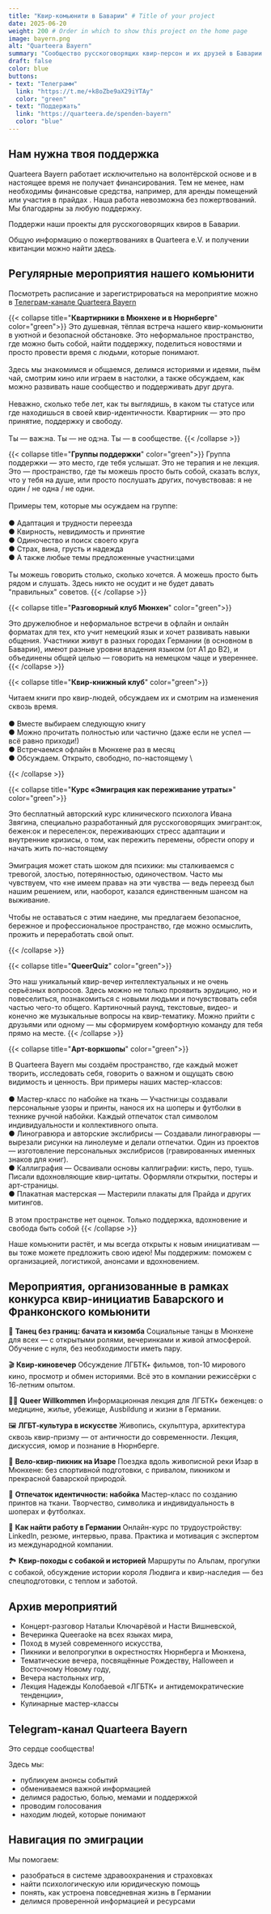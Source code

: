 ```yaml
---
title: "Квир-комьюнити в Баварии" # Title of your project
date: 2025-06-20
weight: 200 # Order in which to show this project on the home page
image: bayern.png
alt: "Quarteera Bayern"
summary: "Сообщество русскоговорящих квир-персон и их друзей в Баварии. Мы проводим мероприятия в Мюнхене, Нюрнберге и онлайн, чтобы каждый мог найти для себя безопасное и доступное пространство."
draft: false
color: blue
buttons:
- text: "Телеграмм"
  link: "https://t.me/+k8oZbe9aX29iYTAy"
  color: "green"
- text: "Поддержать"
  link: "https://quarteera.de/spenden-bayern"
  color: "blue"
---
```


## Нам нужна твоя поддержка

Quarteera Bayern работает исключительно на волонтёрской основе и в настоящее время не получает финансирования. Тем не менее, нам необходимы финансовые средства, например, для аренды помещений или участия в прайдах . Наша работа невозможна без пожертвований. Мы благодарны за любую поддержку.

Поддержи наши проекты для русскоговорящих квиров в Баварии.

Общую информацию о пожертвованиях в Quarteera e.V. и получении квитанции можно найти [здесь](../spenden).


## Регулярные мероприятия нашего комьюнити

Посмотреть расписание и зарегистрироваться на мероприятие можно в [Телеграм-канале Quarteera Bayern](https://t.me/+k8oZbe9aX29iYTAy)


{{< collapse title="**Квартирники в Мюнхене и в Нюрнберге**" color="green">}}
Это душевная, тёплая встреча нашего квир-комьюнити в уютной и безопасной обстановке. Это неформальное пространство, где можно быть собой, найти поддержку, поделиться новостями и просто провести время с людьми, которые понимают. \
\
Здесь мы знакомимся и общаемся, делимся историями и идеями, пьём чай, смотрим кино или играем в настолки, а также обсуждаем, как можно развивать наше сообщество и поддерживать друг друга. \
\
Неважно, сколько тебе лет, как ты выглядишь, в каком ты статусе или где находишься в своей квир-идентичности. Квартирник — это про принятие, поддержку и свободу.\
\
Ты — важ:на. Ты — не од:на. Ты — в сообществе.
{{< /collapse >}}

{{< collapse title="**Группы поддержки**" color="green">}}
Группа поддержки — это место, где тебя услышат. Это не терапия и не лекция. Это — пространство, где ты можешь просто быть собой, сказать вслух, что у тебя на душе, или просто послушать других, почувствовав: я не один / не одна / не одни. \
\
Примеры тем, которые мы осуждаем на группе: \
\
● Адаптация и трудности переезда \
● Квирность, невидимость и принятие \
● Одиночество и поиск своего круга \
● Страх, вина, грусть и надежда \
● А также любые темы предложенные участни:цами \
\
Ты можешь говорить столько, сколько хочется. А можешь просто быть рядом и слушать. Здесь никто не осудит и не будет давать "правильных" советов.
{{< /collapse >}}

{{< collapse title="**Разговорный клуб Мюнхен**" color="green">}}

Это дружелюбное и неформальное встречи в офлайн и онлайн форматах для тех, кто учит немецкий язык и хочет развивать навыки общения. Участники живут в разных городах Германии (в основном в Баварии), имеют разные уровни владения языком (от A1 до B2), и объединены общей целью — говорить на немецком чаще и увереннее.
{{< /collapse >}}

{{< collapse title="**Квир-книжный клуб**" color="green">}}

Читаем книги про квир-людей, обсуждаем их и смотрим на изменения сквозь время. \
\
● Вместе выбираем следующую книгу \
● Можно прочитать полностью или частично (даже если не успел — всё равно приходи!) \
● Встречаемся офлайн в Мюнхене раз в месяц \
● Обсуждаем. Открыто, свободно, по-настоящему \

{{< /collapse >}}

{{< collapse title="**Курс «Эмиграция как переживание утраты»**" color="green">}}

Это бесплатный авторский курс клинического психолога Ивана Звягина, специально разработанный для русскоговорящих эмигрант:ок, бежен:ок и переселен:ок, переживающих стресс адаптации и внутренние кризисы, о том, как пережить перемены, обрести опору и начать жить по-настоящему \
\
Эмиграция может стать шоком для психики: мы сталкиваемся с тревогой, злостью, потерянностью, одиночеством. Часто мы чувствуем, что «не имеем права» на эти чувства — ведь переезд был нашим решением, или, наоборот, казался единственным шансом на выживание. \
\
Чтобы не оставаться с этим наедине, мы предлагаем безопасное, бережное и профессиональное пространство, где можно осмыслить, прожить и переработать свой опыт.

{{< /collapse >}}

{{< collapse title="**QueerQuiz**" color="green">}}

Это наш уникальный квир-вечер интеллектуальных и не очень серьёзных вопросов. Здесь можно не только проявить эрудицию, но и повеселиться, познакомиться с новыми людьми и почувствовать себя частью чего-то общего. Картиночный раунд, текстовые, видео- и конечно же музыкальные вопросы на квир-тематику. Можно прийти с друзьями или одному — мы сформируем комфортную команду для тебя прямо на месте.
{{< /collapse >}}

{{< collapse title="**Арт-воркшопы**" color="green">}}

В Quarteera Bayern мы создаём пространство, где каждый может творить, исследовать себя, говорить о важном и ощущать свою видимость и ценность. Ври примеры наших мастер-классов: \
\
● Мастер-класс по набойке на ткань — Участни:цы создавали персональные узоры и принты, нанося их на шоперы и футболки в технике ручной набойки. Каждый отпечаток стал символом индивидуальности и коллективного опыта. \
● Линогравюра и авторские экслибрисы — Создавали линогравюры — вырезали рисунки на линолеуме и делали отпечатки. Один из проектов — изготовление персональных экслибрисов (гравированных именных знаков для книг). \
● Каллиграфия — Осваивали основы каллиграфии: кисть, перо, тушь. Писали вдохновляющие квир-цитаты. Оформляли открытки, постеры и арт-страницы. \
● Плакатная мастерская — Мастерили плакаты для Прайда и других митингов. \
\
В этом пространстве нет оценок. Только поддержка, вдохновение и свобода быть собой
{{< /collapse >}}


Наше комьюнити растёт, и мы всегда открыты к новым инициативам — вы тоже можете предложить свою идею! Мы поддержим: поможем с организацией, логистикой, анонсами и вдохновением.


## Мероприятия, организованные в рамках конкурса квир-инициатив Баварского и Франконского комьюнити

💃 **Танец без границ: бачата и кизомба**
Социальные танцы в Мюнхене для всех — с открытыми ролями, вечеринками и живой атмосферой. Обучение с нуля, без необходимости иметь пару.

🎬 **Квир-киновечер**
Обсуждение ЛГБТК+ фильмов, топ-10 мирового кино, просмотр и обмен историями. Всё это в компании режиссёрки с 16-летним опытом.

🏳️‍🌈 **Queer Willkommen**
Информационная лекция для ЛГБТК+ беженцев: о медицине, жилье, убежище, Ausbildung и жизни в Германии.

🖼️ **ЛГБТ-культура в искусстве**
Живопись, скульптура, архитектура сквозь квир-призму — от античности до современности. Лекция, дискуссия, юмор и познание в Нюрнберге.

🚴 **Вело-квир-пикник на Изаре**
Поездка вдоль живописной реки Изар в Мюнхене: без спортивной подготовки, с привалом, пикником и прекрасной баварской природой.

🧵 **Отпечаток идентичности: набойка**
Мастер-класс по созданию принтов на ткани. Творчество, символика и индивидуальность в шоперах и футболках.

💼 **Как найти работу в Германии**
Онлайн-курс по трудоустройству: LinkedIn, резюме, интервью, права. Практика и мотивация с экспертом из международной компании.

🏞️ **Квир-походы с собакой и историей**
Маршруты по Альпам, прогулки с собакой, обсуждение истории короля Людвига и квир-наследия — без спецподготовки, с теплом и заботой.


## Архив мероприятий

- Концерт-разговор Натальи Ключарёвой и Насти Вишневской,
- Вечеринка Queeraoke на всех языках мира,
- Поход в музей современного искусства,
- Пикники и велопрогулки в окрестностях Нюрнберга и Мюнхена,
- Тематические вечера, посвящённые Рождеству, Halloween и Восточному Новому году,
- Вечера настольных игр,
- Лекция Надежды Колобаевой «ЛГБТК+ и антидемократические тенденции»,
- Кулинарные мастер-классы

## Telegram-канал Quarteera Bayern

Это сердце сообщества!

Здесь мы:
- публикуем анонсы событий
- обмениваемся важной информацией
- делимся радостью, болью, мемами и поддержкой
- проводим голосования
- находим людей, которые понимают

## Навигация по эмиграции
Мы помогаем:
- разобраться в системе здравоохранения и страховках
- найти психологическую или юридическую помощь
- понять, как устроена повседневная жизнь в Германии
- делимся проверенной информацией и ресурсами




